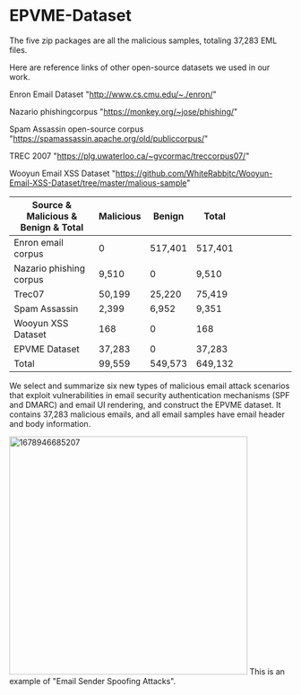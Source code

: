 # EPVME-Dataset
The five zip packages are all the malicious samples, totaling 37,283 EML files.

Here are reference links of other open-source datasets we used in our work.

Enron Email Dataset "http://www.cs.cmu.edu/~./enron/"

Nazario phishingcorpus "https://monkey.org/~jose/phishing/"

Spam Assassin open-source corpus "https://spamassassin.apache.org/old/publiccorpus/"

TREC 2007 "https://plg.uwaterloo.ca/~gvcormac/treccorpus07/"

Wooyun Email XSS Dataset "https://github.com/WhiteRabbitc/Wooyun-Email-XSS-Dataset/tree/master/malious-sample"

| Source                                                      & Malicious & Benign & Total  | Malicious | Benign  | Total   |   |   |   |   |   |   |
|-------------------------------------------------------------------------------------------|-----------|---------|---------|---|---|---|---|---|---|
| Enron email corpus                                                                        | 0         | 517,401 | 517,401 |   |   |   |   |   |   |
| Nazario phishing corpus                                                                   | 9,510     | 0       | 9,510   |   |   |   |   |   |   |
| Trec07                                                                                    | 50,199    | 25,220  | 75,419  |   |   |   |   |   |   |
| Spam Assassin                                                                             | 2,399     | 6,952   | 9,351   |   |   |   |   |   |   |
| Wooyun XSS Dataset                                                                        | 168       | 0       | 168     |   |   |   |   |   |   |
| EPVME Dataset                                                                             | 37,283    | 0       | 37,283  |   |   |   |   |   |   |
| Total                                                                                     | 99,559    | 549,573 | 649,132 |   |   |   |   |   |   |


We select and summarize six new types of malicious email attack scenarios that exploit vulnerabilities in email security authentication mechanisms (SPF and DMARC) and email UI rendering, and construct the EPVME dataset. It contains 37,283 malicious emails, and all email samples have email header and body information.

<img width="425" alt="1678946685207" src="https://user-images.githubusercontent.com/32115816/225529266-a3a85842-22f0-4b03-8c11-bbb5e9b2680a.png">
This is an example of "Email Sender Spoofing Attacks".
